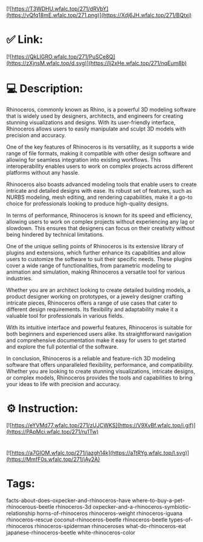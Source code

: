 [![https://T3WDHU.wfalc.top/271/dRVbY](https://vQfq18mE.wfalc.top/271.png)](https://Xdj6JH.wfalc.top/271/BQtxi)
# ✅ Link:
[![https://QkLIGRO.wfalc.top/271/PuSCe8Q](https://zXjnsM.wfalc.top/d.svg)](https://lj2xHe.wfalc.top/271/nqEum8b)
# 💻 Description:
Rhinoceros, commonly known as Rhino, is a powerful 3D modeling software that is widely used by designers, architects, and engineers for creating stunning visualizations and designs. With its user-friendly interface, Rhinoceros allows users to easily manipulate and sculpt 3D models with precision and accuracy.

One of the key features of Rhinoceros is its versatility, as it supports a wide range of file formats, making it compatible with other design software and allowing for seamless integration into existing workflows. This interoperability enables users to work on complex projects across different platforms without any hassle.

Rhinoceros also boasts advanced modeling tools that enable users to create intricate and detailed designs with ease. Its robust set of features, such as NURBS modeling, mesh editing, and rendering capabilities, make it a go-to choice for professionals looking to produce high-quality designs.

In terms of performance, Rhinoceros is known for its speed and efficiency, allowing users to work on complex projects without experiencing any lag or slowdown. This ensures that designers can focus on their creativity without being hindered by technical limitations.

One of the unique selling points of Rhinoceros is its extensive library of plugins and extensions, which further enhance its capabilities and allow users to customize the software to suit their specific needs. These plugins cover a wide range of functionalities, from parametric modeling to animation and simulation, making Rhinoceros a versatile tool for various industries.

Whether you are an architect looking to create detailed building models, a product designer working on prototypes, or a jewelry designer crafting intricate pieces, Rhinoceros offers a range of use cases that cater to different design requirements. Its flexibility and adaptability make it a valuable tool for professionals in various fields.

With its intuitive interface and powerful features, Rhinoceros is suitable for both beginners and experienced users alike. Its straightforward navigation and comprehensive documentation make it easy for users to get started and explore the full potential of the software.

In conclusion, Rhinoceros is a reliable and feature-rich 3D modeling software that offers unparalleled flexibility, performance, and compatibility. Whether you are looking to create stunning visualizations, intricate designs, or complex models, Rhinoceros provides the tools and capabilities to bring your ideas to life with precision and accuracy.

# ⚙️ Instruction:
[![https://eYVMd77.wfalc.top/271/zUJCWKS](https://V9XvBf.wfalc.top/i.gif)](https://PApMci.wfalc.top/271/ru1Tw)
#
[![https://a7GIOM.wfalc.top/271/jazgh14k](https://aTtRYg.wfalc.top/l.svg)](https://MmfF0s.wfalc.top/271/jAy2A)
# Tags:
facts-about-does-oxpecker-and-rhinoceros-have where-to-buy-a-pet-rhinocerous-beetle rhinoceros-3d oxpecker-and-a-rhinoceros-symbiotic-relationship horns-of-rhinoceros rhinoceros-weight rhinoceros-iguana rhinoceros-rescue coconut-rhinoceros-beetle rhinoceros-beetle types-of-rhinoceros rhinoceros-spiderman rhinoceroses what-do-rhinoceros-eat japanese-rhinoceros-beetle white-rhinoceros-color





